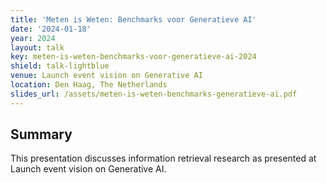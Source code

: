 ```yaml
---
title: 'Meten is Weten: Benchmarks voor Generatieve AI'
date: '2024-01-18'
year: 2024
layout: talk
key: meten-is-weten-benchmarks-voor-generatieve-ai-2024
shield: talk-lightblue
venue: Launch event vision on Generative AI
location: Den Haag, The Netherlands
slides_url: /assets/meten-is-weten-benchmarks-generatieve-ai.pdf
---
```


## Summary

This presentation discusses information retrieval research as presented at Launch event vision on Generative AI.

